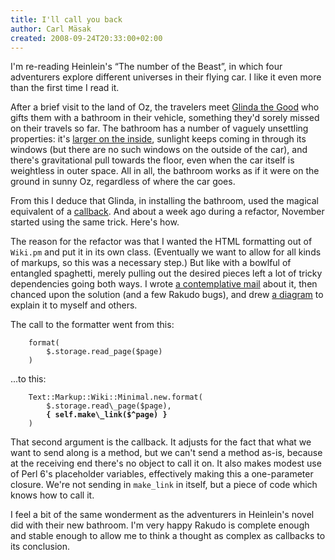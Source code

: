 ```yaml
---
title: I'll call you back
author: Carl Mäsak
created: 2008-09-24T20:33:00+02:00
---
```

I'm re-reading Heinlein's “The number of the Beast”, in which four adventurers explore different universes in their flying car. I like it even more than the first time I read it.

After a brief visit to the land of Oz, the travelers meet [Glinda the Good](http://en.wikipedia.org/wiki/Glinda) who gifts them with a bathroom in their vehicle, something they'd sorely missed on their travels so far. The bathroom has a number of vaguely unsettling properties: it's [larger on the inside](http://tardis.wikia.com/wiki/Dimensionally_transcendental), sunlight keeps coming in through its windows (but there are no such windows on the outside of the car), and there's gravitational pull towards the floor, even when the car itself is weightless in outer space. All in all, the bathroom works as if it were on the ground in sunny Oz, regardless of where the car goes.

From this I deduce that Glinda, in installing the bathroom, used the magical equivalent of a [callback](http://en.wikipedia.org/wiki/Callback_(computer_science)). And about a week ago during a refactor, November started using the same trick. Here's how.

The reason for the refactor was that I wanted the HTML formatting out of `Wiki.pm` and put it in its own class. (Eventually we want to allow for all kinds of markups, so this was a necessary step.) But like with a bowlful of entangled spaghetti, merely pulling out the desired pieces left a lot of tricky dependencies going both ways. I wrote [a contemplative mail](http://groups.google.com/group/november-wiki/msg/d81c345b61804344) about it, then chanced upon the solution (and a few Rakudo bugs), and drew [a diagram](http://masak.org/carl/dependency-injection.png) to explain it to myself and others.

The call to the formatter went from this:

        format(
            $.storage.read_page($page)
        )

...to this:

<pre><code>&#160;&#160;&#160;&#160;Text::Markup::Wiki::Minimal.new.format(
&#160;&#160;&#160;&#160;&#160;&#160;&#160;&#160;$.storage.read\_page($page),
&#160;&#160;&#160;&#160;&#160;&#160;&#160;&#160;<b>{ self.make\_link($^page) }</b> 
&#160;&#160;&#160;&#160;)</code></pre>

That second argument is the callback. It adjusts for the fact that what we want to send along is a method, but we can't send a method as-is, because at the receiving end there's no object to call it on. It also makes modest use of Perl 6's placeholder variables, effectively making this a one-parameter closure. We're not sending in `make_link` in itself, but a piece of code which knows how to call it.

I feel a bit of the same wonderment as the adventurers in Heinlein's novel did with their new bathroom. I'm very happy Rakudo is complete enough and stable enough to allow me to think a thought as complex as callbacks to its conclusion.


